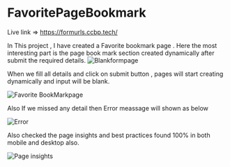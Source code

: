 # FavoritePageBookmark
Live link => https://formurls.ccbp.tech/

In This project , I have created a Favorite bookmark page . 
Here the most interesting part is the page book mark section created dynamically after submit the required details.
![Blankformpage](https://user-images.githubusercontent.com/48233777/236136642-4abe78f8-41e2-4495-bad4-5c67128ae39a.png)


When we fill all details and click on submit button , pages will start creating dynamically and input will be blank.

![Favorite BookMarkpage](https://user-images.githubusercontent.com/48233777/236136780-11d61e04-23e2-48b5-9b5e-2ffad0f6f032.png)


Also If we missed any detail then Error meassage will shown as below 

![Error](https://user-images.githubusercontent.com/48233777/236137187-5e7f89f0-f61b-4e95-9e39-df12b35af6f6.png)

Also checked the page insights and best practices found 100% in both mobile and desktop also.


![Page insights](https://user-images.githubusercontent.com/48233777/236137783-e874f3dc-af8f-418d-aa25-303a8e2b2267.png)
